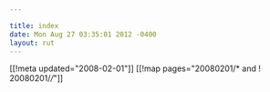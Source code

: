 ```yaml
---

title: index
date: Mon Aug 27 03:35:01 2012 -0400
layout: rut
---
```


[[!meta updated="2008-02-01"]]
[[!map pages="20080201/* and ! 20080201/*/*"]]
